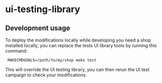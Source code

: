 # ui-testing-library

## Development usage

To deploy the modifications locally while developing you need a shop installed locally,
you can replace the tests UI library tools by running this command:

```shell
 MAKECMDGOALS=/path/to/my/shop make test
```

This will override the UI testing library, you can then rerun the UI test campaign to check your modifications.
